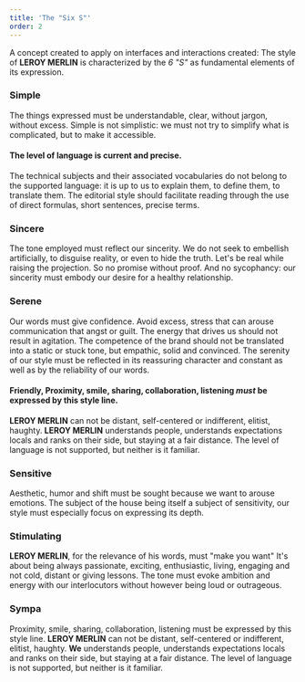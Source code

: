 ```yaml
---
title: 'The "Six S"'
order: 2
---
```


A concept created to apply on interfaces and interactions created:
The style of **LEROY MERLIN** is characterized by the _6 "S"_ as fundamental elements of its expression.


### Simple
The things expressed must be understandable, clear, without jargon, without excess. Simple is not simplistic: we must not try to simplify what is complicated, but to make it accessible.

#### The level of language is current and precise.
The technical subjects and their associated vocabularies do not belong to the supported language: it is up to us to explain them, to define them, to translate them. The editorial style should facilitate reading through the use of direct formulas, short sentences, precise terms.

### Sincere
The tone employed must reflect our sincerity.
We do not seek to embellish artificially, to disguise reality, or even to hide the truth.
Let's be real while raising the projection. So no promise without proof.
And no sycophancy: our sincerity must embody our desire for a healthy relationship.


### Serene
Our words must give confidence. Avoid excess, stress that can arouse communication that angst or guilt. The energy that drives us should not result in agitation. The competence of the brand should not be translated into a static or stuck tone, but empathic, solid and convinced. The serenity of our style must be reflected in its reassuring character and constant as well as by the reliability of our words.

#### Friendly, Proximity, smile, sharing, collaboration, listening *must* be expressed by this style line.
**LEROY MERLIN** can not be distant, self-centered or indifferent, elitist, haughty. **LEROY MERLIN** understands people, understands expectations locals and ranks on their side, but staying at a fair distance. The level of language is not supported, but neither is it familiar.



### Sensitive
Aesthetic,
humor and shift must be sought because we want to arouse emotions.
The subject of the house being itself a subject of sensitivity,
our style must especially focus on expressing its depth.


### Stimulating
**LEROY MERLIN**, for the relevance of his words,
must "make you want" It's about being always passionate, exciting, enthusiastic, living,
engaging and not cold, distant or giving lessons.
The tone must evoke ambition and energy with our interlocutors without however being loud or outrageous.

### Sympa
Proximity, smile, sharing, collaboration, listening must be expressed by this style line.
**LEROY MERLIN** can not be distant, self-centered or indifferent, elitist, haughty. **We** understands people, understands expectations locals and ranks on their side, but staying at a fair distance.
The level of language is not supported, but neither is it familiar.